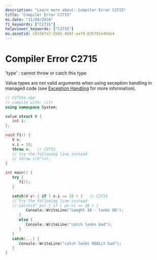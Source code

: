 ```yaml
---
description: "Learn more about: Compiler Error C2715"
title: "Compiler Error C2715"
ms.date: "11/04/2016"
f1_keywords: ["C2715"]
helpviewer_keywords: ["C2715"]
ms.assetid: c81567a7-5b65-468f-aaf9-835f91e468e4
---
```

# Compiler Error C2715

'type' : cannot throw or catch this type

Value types are not valid arguments when using exception handling in managed code (see [Exception Handling](../../extensions/exception-handling-cpp-component-extensions.md) for more information).

```cpp
// C2715a.cpp
// compile with: /clr
using namespace System;

value struct V {
   int i;
};

void f1() {
   V v;
   v.i = 10;
   throw v;   // C2715
   // try the following line instead
   // throw ((V^)v);
}

int main() {
   try {
      f1();
   }

   catch(V v) { if ( v.i == 10 ) {   // C2715
   // try the following line instead
   // catch(V^ pv) { if ( pv->i == 10 ) {
         Console::WriteLine("caught 10 - looks OK");
      }
      else {
         Console::WriteLine("catch looks bad");
      }
   }
   catch(...) {
      Console::WriteLine("catch looks REALLY bad");
   }
}
```

